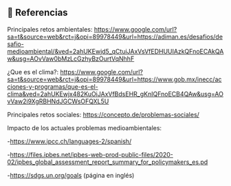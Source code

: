 ## 📖 **Referencias**

Principales retos ambientales: https://www.google.com/url?sa=t&source=web&rct=j&opi=89978449&url=https://adiman.es/desafios/desafio-medioambiental/&ved=2ahUKEwjd5_qCtuiJAxVsVfEDHUUIAzkQFnoECAkQAw&usg=AOvVaw0bMzLcGzhyBzOurtVqNhhF

¿Que es el clima?: https://www.google.com/url?sa=t&source=web&rct=j&opi=89978449&url=https://www.gob.mx/inecc/acciones-y-programas/que-es-el-clima&ved=2ahUKEwjx482KuOiJAxVfBdsEHR_gKnIQFnoECB4QAw&usg=AOvVaw2i9XgRBHNdJGCWsOFQXL5U

Principales retos sociales: https://concepto.de/problemas-sociales/

Impacto de los actuales problemas medioambientales:

-https://www.ipcc.ch/languages-2/spanish/

-https://files.ipbes.net/ipbes-web-prod-public-files/2020-02/ipbes_global_assessment_report_summary_for_policymakers_es.pd

-https://sdgs.un.org/goals (página en inglés)
